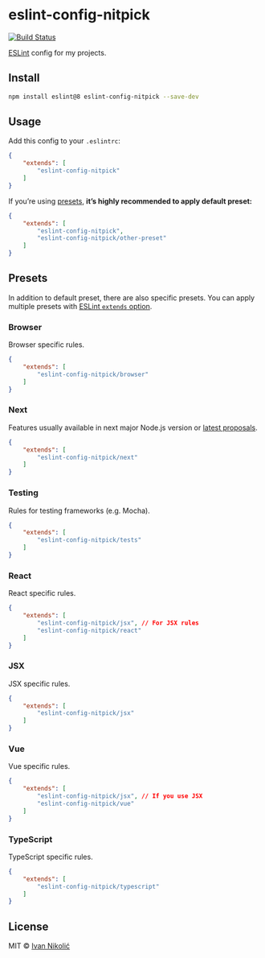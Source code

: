 # eslint-config-nitpick

[![Build Status][ci-img]][ci]

[ESLint][eslint] config for my projects.

## Install

```sh
npm install eslint@8 eslint-config-nitpick --save-dev
```

## Usage

Add this config to your `.eslintrc`:

<!-- prettier-ignore-start -->

```json
{
	"extends": [
		"eslint-config-nitpick"
	]
}
```

<!-- prettier-ignore-end -->

If you’re using [presets](#presets), **it’s highly recommended to apply default
preset:**

<!-- prettier-ignore-start -->

```json
{
	"extends": [
		"eslint-config-nitpick",
		"eslint-config-nitpick/other-preset"
	]
}
```

<!-- prettier-ignore-end -->

## Presets

In addition to default preset, there are also specific presets. You can apply
multiple presets with [ESLint `extends` option][eslint-extends].

### Browser

Browser specific rules.

<!-- prettier-ignore-start -->

```json
{
	"extends": [
		"eslint-config-nitpick/browser"
	]
}
```

<!-- prettier-ignore-end -->

### Next

Features usually available in next major Node.js version or [latest
proposals][tc39-proposals].

<!-- prettier-ignore-start -->

```json
{
	"extends": [
		"eslint-config-nitpick/next"
	]
}
```

<!-- prettier-ignore-end -->

### Testing

Rules for testing frameworks (e.g. Mocha).

<!-- prettier-ignore-start -->

```json
{
	"extends": [
		"eslint-config-nitpick/tests"
	]
}
```

<!-- prettier-ignore-end -->

### React

React specific rules.

<!-- prettier-ignore-start -->

```json
{
	"extends": [
		"eslint-config-nitpick/jsx", // For JSX rules
		"eslint-config-nitpick/react"
	]
}
```

<!-- prettier-ignore-end -->

### JSX

JSX specific rules.

<!-- prettier-ignore-start -->

```json
{
	"extends": [
		"eslint-config-nitpick/jsx"
	]
}
```

<!-- prettier-ignore-end -->

### Vue

Vue specific rules.

<!-- prettier-ignore-start -->

```json
{
	"extends": [
		"eslint-config-nitpick/jsx", // If you use JSX
		"eslint-config-nitpick/vue"
	]
}
```

<!-- prettier-ignore-end -->

### TypeScript

TypeScript specific rules.

<!-- prettier-ignore-start -->

```json
{
	"extends": [
		"eslint-config-nitpick/typescript"
	]
}
```

<!-- prettier-ignore-end -->

## License

MIT © [Ivan Nikolić](http://ivannikolic.com)

<!-- prettier-ignore-start -->

[ci]: https://github.com/niksy/eslint-config-nitpick/actions?query=workflow%3ACI
[ci-img]: https://github.com/niksy/eslint-config-nitpick/workflows/CI/badge.svg?branch=master
[eslint]: http://eslint.org/
[eslint-extends]: http://eslint.org/docs/user-guide/configuring#extending-configuration-files
[tc39-proposals]: https://github.com/tc39/proposals#active-proposals

<!-- prettier-ignore-end -->
